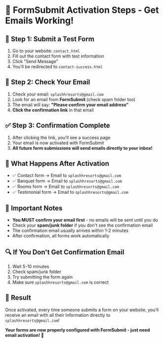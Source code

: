 # 📧 FormSubmit Activation Steps - Get Emails Working!

## 🚀 **Step 1: Submit a Test Form**
1. Go to your website: `contact.html`
2. Fill out the contact form with test information
3. Click "Send Message"
4. You'll be redirected to `contact-success.html`

## 🔑 **Step 2: Check Your Email**
1. Check your email: `splashhresorts@gmail.com`
2. Look for an email from **FormSubmit** (check spam folder too)
3. The email will say: **"Please confirm your email address"**
4. **Click the confirmation link** in that email

## ✅ **Step 3: Confirmation Complete**
1. After clicking the link, you'll see a success page
2. Your email is now activated with FormSubmit
3. **All future form submissions will send emails directly to your inbox!**

## 📝 **What Happens After Activation**
- ✅ Contact form → Email to `splashhresorts@gmail.com`
- ✅ Banquet form → Email to `splashhresorts@gmail.com`  
- ✅ Rooms form → Email to `splashhresorts@gmail.com`
- ✅ Testimonial form → Email to `splashhresorts@gmail.com`

## 🚨 **Important Notes**
- **You MUST confirm your email first** - no emails will be sent until you do
- Check your **spam/junk folder** if you don't see the confirmation email
- The confirmation email usually arrives within 1-2 minutes
- After confirmation, all forms work automatically

## 🔍 **If You Don't Get Confirmation Email**
1. Wait 5-10 minutes
2. Check spam/junk folder
3. Try submitting the form again
4. Make sure `splashhresorts@gmail.com` is correct

## 🎯 **Result**
Once activated, every time someone submits a form on your website, you'll receive an email with all their information directly to `splashhresorts@gmail.com`!

**Your forms are now properly configured with FormSubmit - just need email activation! 🎉**
